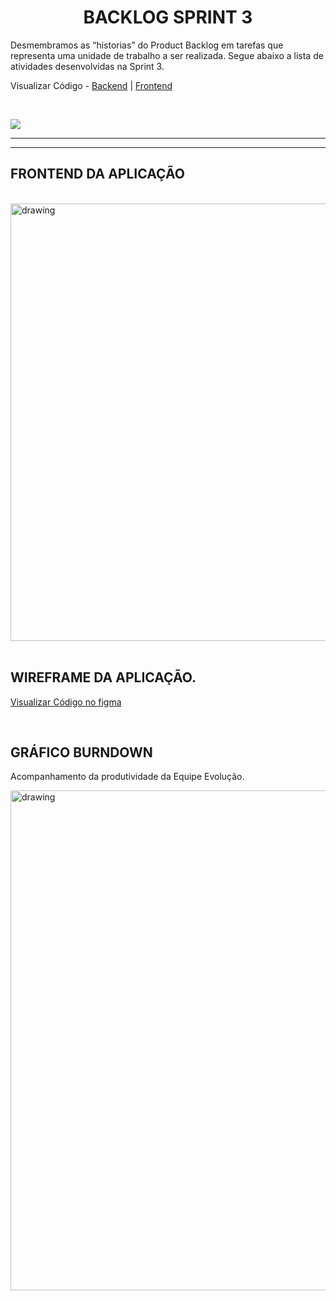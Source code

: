 <h1 align = "center">  BACKLOG SPRINT 3 </h1>

   Desmembramos as “historias” do Product Backlog em tarefas que representa uma unidade de trabalho a ser realizada.
   Segue abaixo a lista de atividades desenvolvidas na Sprint 3.

   Visualizar Código - <a href=''>Backend</a> | <a href=''>Frontend</a>


   <br/>
  
   ![](https://i.imgur.com/uMXPnNP.jpg)

   <p align "center">

   <hr>

   <p align ="center">

   <p align "center">

   <hr>

   <p align ="center">


   <h5 align = "center">


## FRONTEND DA APLICAÇÃO



<br />

<img src=""   alt="drawing" width =700>

<br />
<br />

## WIREFRAME DA APLICAÇÃO.
 
 <a href=''>

Visualizar Código no figma </a>
 

<br />


## GRÁFICO BURNDOWN

Acompanhamento da produtividade da Equipe Evolução.

<img src="https://i.imgur.com/qtsjsVU.png"   alt="drawing" width=800>
